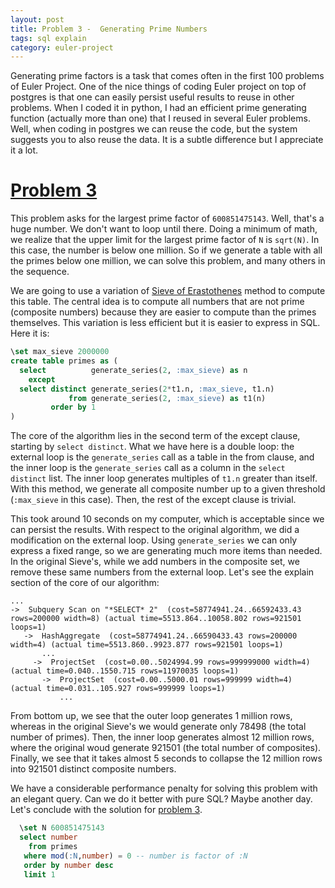```yaml
---
layout: post
title: Problem 3 -  Generating Prime Numbers
tags: sql explain
category: euler-project
---
```


Generating prime factors is a task that comes often in the first 100 problems of Euler Project. One of the nice things of coding Euler project on top of postgres is that one can easily persist useful results to reuse in other problems. When I coded it in python, I had an efficient prime generating function (actually more than one) that I reused in several Euler problems. Well, when coding in postgres we can reuse the code, but the system suggests you to also reuse the data. It is a subtle difference but I appreciate it a lot. 

# [Problem 3](https://projecteuler.net/problem=3)
This problem asks for the largest prime factor of `600851475143`. Well, that's a huge number. We don't want to loop until there. Doing a minimum of math, we realize that the upper limit for the largest prime factor of `N` is `sqrt(N)`. In this case, the number is below one million. So if we generate a table with all the primes below one million, we can solve this problem, and many others in the sequence.

We are going to use a variation of [Sieve of Erastothenes](https://en.wikipedia.org/wiki/Sieve_of_Eratosthenes) method to compute this table. The central idea is to compute all numbers that are not prime (composite numbers) because they are easier to compute than the primes themselves. This variation is less efficient but it is easier to express in SQL. Here it is:

``` sql
\set max_sieve 2000000
create table primes as (
  select          generate_series(2, :max_sieve) as n
    except
  select distinct generate_series(2*t1.n, :max_sieve, t1.n) 
             from generate_series(2, :max_sieve) as t1(n) 
         order by 1
)
```

The core of the algorithm lies in the second term of the except clause, starting by `select distinct`. What we have here is a double loop: the external loop is the `generate_series` call as a table in the from clause, and the inner loop is the `generate_series` call as a column in the `select distinct` list. The inner loop generates multiples of `t1.n` greater than itself. With this method, we generate all composite number up to a given threshold (`:max_sieve` in this case). Then, the rest of the except clause is trivial.

This took around 10 seconds on my computer, which is acceptable since we can persist the results. With respect to the original algorithm, we did a modification on the external loop. Using `generate_series` we can only express a fixed range, so we are generating much more items than needed. In the original Sieve's, while we add numbers in the composite set, we remove these same numbers from the external loop. Let's see the explain section of the core of our algorithm:

```
...
->  Subquery Scan on "*SELECT* 2"  (cost=58774941.24..66592433.43 rows=200000 width=8) (actual time=5513.864..10058.802 rows=921501 loops=1)
   ->  HashAggregate  (cost=58774941.24..66590433.43 rows=200000 width=4) (actual time=5513.860..9923.877 rows=921501 loops=1)
       ...
     ->  ProjectSet  (cost=0.00..5024994.99 rows=999999000 width=4) (actual time=0.040..1550.715 rows=11970035 loops=1)
	   ->  ProjectSet  (cost=0.00..5000.01 rows=999999 width=4) (actual time=0.031..105.927 rows=999999 loops=1)
           ...
```

From bottom up, we see that the outer loop generates 1 million rows, whereas in the original Sieve's we would generate only 78498 (the total number of primes). Then, the inner loop generates almost 12 million rows, where the original woud generate 921501 (the total number of composites). Finally, we see that it takes almost 5 seconds to collapse the 12 million rows into 921501 distinct composite numbers.

We have a considerable performance penalty for solving this problem with an elegant query. Can we do it better with pure SQL? Maybe another day. Let's conclude with the solution for [problem 3](https://projecteuler.net/problem=3).

``` sql
  \set N 600851475143
  select number 
    from primes 
   where mod(:N,number) = 0 -- number is factor of :N
   order by number desc 
   limit 1
```
